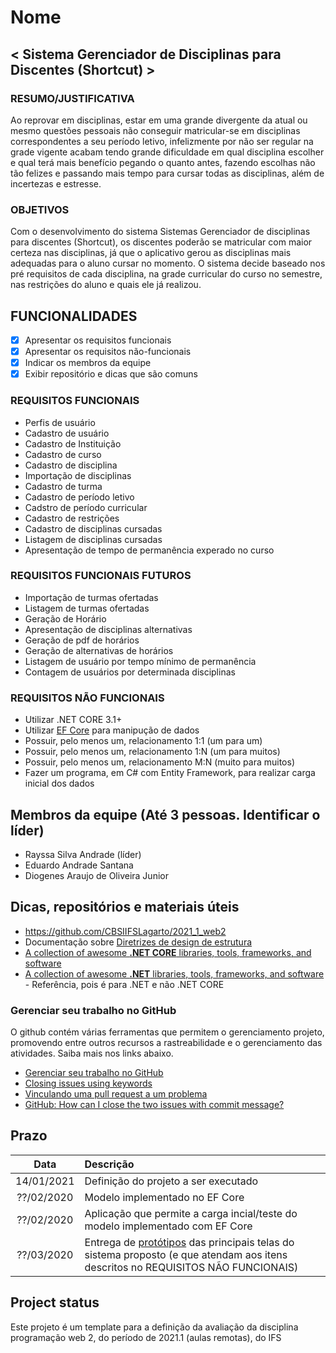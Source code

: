 
# Nome

## < Sistema Gerenciador de Disciplinas para Discentes (Shortcut) >

### RESUMO/JUSTIFICATIVA

  Ao reprovar em disciplinas, estar em uma grande divergente da atual ou mesmo questões pessoais não conseguir matricular-se em disciplinas correspondentes a seu período letivo, infelizmente por não ser regular na grade vigente acabam tendo grande dificuldade em qual disciplina escolher e qual terá mais benefício pegando o quanto antes, fazendo escolhas não tão felizes e passando mais tempo para cursar todas as disciplinas, além de incertezas e estresse. 
  
### OBJETIVOS

  Com o desenvolvimento do sistema Sistemas Gerenciador de disciplinas para discentes (Shortcut), os discentes poderão se matricular com maior certeza nas disciplinas, já que o aplicativo gerou as disciplinas mais adequadas para o aluno cursar no momento. O sistema decide baseado nos pré requisitos de cada disciplina, na grade curricular do curso no semestre, nas restrições do aluno e quais ele já realizou.

## FUNCIONALIDADES

- [x] Apresentar os requisitos funcionais
- [x] Apresentar os requisitos não-funcionais
- [x] Indicar os membros da equipe
- [x] Exibir repositório e dicas que são comuns

### REQUISITOS FUNCIONAIS

- Perfis de usuário
- Cadastro de usuário
- Cadastro de Instituição
- Cadastro de curso
- Cadastro de disciplina
- Importação de disciplinas
- Cadastro de turma
- Cadastro de período letivo
- Cadstro de período curricular
- Cadastro de restrições
- Cadastro de disciplinas cursadas
- Listagem de disciplinas cursadas
- Apresentação de tempo de permanência experado no curso

### REQUISITOS FUNCIONAIS FUTUROS

- Importação de turmas ofertadas
- Listagem de turmas ofertadas 
- Geração de Horário
- Apresentação de disciplinas alternativas
- Geração de pdf de horários 
- Geração de alternativas de horários
- Listagem de usuário por tempo mínimo de permanência
- Contagem de usuários por determinada disciplinas

### REQUISITOS NÃO FUNCIONAIS

- Utilizar .NET CORE 3.1+
- Utilizar [EF Core](https://docs.microsoft.com/pt-br/ef/core/) para manipução de dados
- Possuir, pelo menos um, relacionamento 1:1 (um para um)
- Possuir, pelo menos um, relacionamento 1:N (um para muitos)
- Possuir, pelo menos um, relacionamento M:N (muito para muitos)
- Fazer um programa, em C# com Entity Framework, para realizar carga inicial dos dados

## Membros da equipe (Até 3 pessoas. Identificar o líder)

- Rayssa Silva Andrade (líder)
- Eduardo Andrade Santana 
- Diogenes Araujo de Oliveira Junior

## Dicas, repositórios e materiais úteis

- https://github.com/CBSIIFSLagarto/2021_1_web2
- Documentação sobre [Diretrizes de design de estrutura] 
- [A collection of awesome **.NET CORE** libraries, tools, frameworks, and software](https://github.com/thangchung/awesome-dotnet-core)
- [A collection of awesome **.NET** libraries, tools, frameworks, and software](https://github.com/quozd/awesome-dotnet) - Referência, pois é para .NET e não .NET CORE

### Gerenciar seu trabalho no GitHub

O github contém várias ferramentas que permitem o gerenciamento projeto, promovendo entre outros recursos a rastreabilidade e o gerenciamento das atividades. Saiba mais nos links abaixo.

- [Gerenciar seu trabalho no GitHub](https://docs.github.com/pt/free-pro-team@latest/github/managing-your-work-on-github)
- [Closing issues using keywords](https://docs.github.com/en/enterprise/2.16/user/github/managing-your-work-on-github/closing-issues-using-keywords)
- [Vinculando uma pull request a um problema](https://docs.github.com/pt/free-pro-team@latest/github/managing-your-work-on-github/linking-a-pull-request-to-an-issue)
- [GitHub: How can I close the two issues with commit message?](https://stackoverflow.com/questions/60027222/github-how-can-i-close-the-two-issues-with-commit-message) 

## Prazo

Data | Descrição
:---:|:---
14/01/2021 | Definição do projeto a ser executado
??/02/2020 | Modelo implementado no EF Core
??/02/2020 | Aplicação que permite a carga incial/teste do modelo implementado com EF Core
??/03/2020 | Entrega de [protótipos](prototipos/prototipos.md) das principais telas do sistema proposto (e que atendam aos itens descritos no REQUISITOS NÃO FUNCIONAIS)

## Project status
Este projeto é um template para a definição da avaliação da disciplina programação web 2, do período de 2021.1 (aulas remotas), do IFS


[Diretrizes de design de estrutura]: https://docs.microsoft.com/pt-br/dotnet/standard/design-guidelines/
